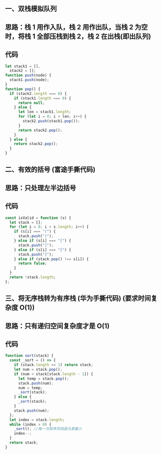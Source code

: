 ## 一、双栈模拟队列

## 思路：栈 1 用作入队，栈 2 用作出队，当栈 2 为空时，将栈 1 全部压栈到栈 2，栈 2 在出栈(即出队列)

## 代码

```js
let stack1 = [],
  stack2 = [];
function push(node) {
  stack1.push(node);
}
function pop() {
  if (stack2.length === 0) {
    if (stack1.length === 0) {
      return null;
    } else {
      let len = stack1.length;
      for (let i = 0; i < len; i++) {
        stack2.push(stack1.pop());
      }
      return stack2.pop();
    }
  } else {
    return stack2.pop();
  }
}
```

## 二、有效的括号 (富途手撕代码)

## 思路：只处理左半边括号

## 代码

```js
const isValid = function (s) {
  let stack = [];
  for (let i = 0; i < s.length; i++) {
    if (s[i] === "(") {
      stack.push(")");
    } else if (s[i] === "[") {
      stack.push("]");
    } else if (s[i] === "{") {
      stack.push("}");
    } else if (stack.pop() !== s[i]) {
      return false;
    }
  }
  return !stack.length;
};
```

## 三、将无序栈转为有序栈 (华为手撕代码) (要求时间复杂度 O(1))

## 思路：只有递归空间复杂度才是 O(1)

## 代码

```js
function sort(stack) {
  const _sort = () => {
    if (stack.length <= 1) return stack;
    let num = stack.pop();
    if (num < stack[stack.length - 1]) {
      let temp = stack.pop();
      stack.push(num);
      num = temp;
      _sort(stack);
    } else {
      _sort(stack);
    }
    stack.push(num);
  };
  let index = stack.length;
  while (index > 0) {
    _sort(); //每一次排序完栈底元素最小
    index--;
  }
  return stack;
}
```
